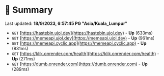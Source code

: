 # 📖 Summary
Last updated: **18/9/2023, 6:57:45 PG "Asia/Kuala_Lumpur"**

- `GET` [https://hastebin.ujol.dev](https://hastebin.ujol.dev) - **Up** (633ms)
- `GET` [https://memeapi.ujol.dev](https://memeapi.ujol.dev) - **Up** (961ms)
- `GET` [https://memeapi.cyclic.app](https://memeapi.cyclic.app) - **Up** (831ms)
- `GET` [https://klik.onrender.com/health](https://klik.onrender.com/health) - **Up** (271ms)
- `GET` [https://dumb.onrender.com](https://dumb.onrender.com) - **Up** (289ms)
